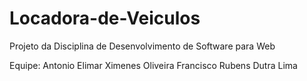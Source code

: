 # Locadora-de-Veiculos
Projeto da Disciplina de Desenvolvimento de Software para  Web

Equipe:
Antonio Elimar Ximenes Oliveira
Francisco Rubens Dutra Lima
